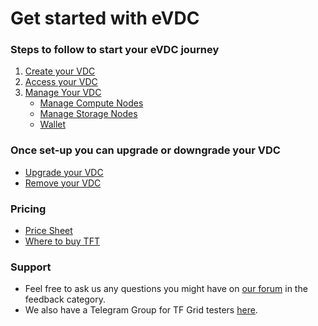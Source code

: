 # Get started with eVDC

### Steps to follow to start your eVDC journey

1. [Create your VDC](evdc_create)
2. [Access your VDC](evdc_access)
3. [Manage Your VDC](evdc_my_evdc)
    - [Manage Compute Nodes](evdc_compute) 
    - [Manage Storage Nodes](evdc_storage)
    - [Wallet](evdc_wallet) 

### Once set-up you can upgrade or downgrade your VDC

- [Upgrade your VDC](evdc_upgrade)
- [Remove your VDC](evdc_remove)

### Pricing

- [Price Sheet](evdc_pricing)
- [Where to buy TFT](buy_tft)

### Support

- Feel free to ask us any questions you might have on [our forum](https://forum.threefold.io) in the feedback category.
- We also have a Telegram Group for TF Grid testers [here](https://t.me/joinchat/BwOvOxxgK59GmRoZ2_sM0w).